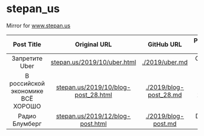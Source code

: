 # stepan_us
Mirror for www.stepan.us

| Post Title       | Original URL     | GitHub URL       | Publication date |
|     :---:        |     :---:        |     :---:        |     :---:        |
| Запретите Uber | [stepan.us/2019/10/uber.html](https://www.stepan.us/2019/10/uber.html) | [./2019/uber.md](2019/uber.md) | October 5, 2019 |
| В российской экономике ВСЁ ХОРОШО | [stepan.us/2019/10/blog-post_28.html](https://www.stepan.us/2019/10/blog-post_28.html) | [./2019/blog-post_28.md](2019/blog-post_28.md) | October 28, 2019 |
| Радио Блумберг | [stepan.us/2019/12/blog-post.html](https://www.stepan.us/2019/12/blog-post.html) | [./2019/blog-post.md](2019/blog-post.md) | December 7, 2019 |
